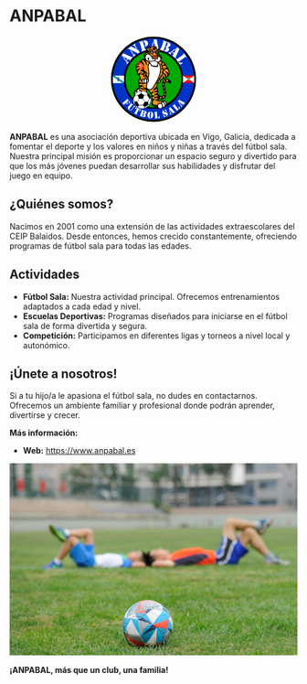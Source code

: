 # ANPABAL
<div align="center">
  <img src="assets/logo.png" alt="logo" width="150" height="150" style="border-radius:50%" />
</div>

**ANPABAL** es una asociación deportiva ubicada en Vigo, Galicia, dedicada a fomentar el deporte y los valores en niños y niñas a través del fútbol sala. Nuestra principal misión es proporcionar un espacio seguro y divertido para que los más jóvenes puedan desarrollar sus habilidades y disfrutar del juego en equipo.

## ¿Quiénes somos?
Nacimos en 2001 como una extensión de las actividades extraescolares del CEIP Balaidos. Desde entonces, hemos crecido constantemente, ofreciendo programas de fútbol sala para todas las edades. 

## Actividades
* **Fútbol Sala:** Nuestra actividad principal. Ofrecemos entrenamientos adaptados a cada edad y nivel.
* **Escuelas Deportivas:** Programas diseñados para iniciarse en el fútbol sala de forma divertida y segura.
* **Competición:** Participamos en diferentes ligas y torneos a nivel local y autonómico.

## ¡Únete a nosotros!
Si a tu hijo/a le apasiona el fútbol sala, no dudes en contactarnos. Ofrecemos un ambiente familiar y profesional donde podrán aprender, divertirse y crecer.

**Más información:**
* **Web:** https://www.anpabal.es

![image](assets/bg_1.jpg)

**¡ANPABAL, más que un club, una familia!**
